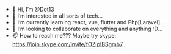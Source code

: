 - 👋 Hi, I’m @Dot13
- 👀 I’m interested in all sorts of tech...
- 🌱 I’m currently learning react, vue, flutter and Php[Laravel]...
- 💞️ I’m looking to collaborate on everything and anything :D...
- 📫 How to reach me??? Maybe try skype: https://join.skype.com/invite/fOZIpIBSgmb7...

<!---
Dot13/Dot13 is a ✨ special ✨ repository because its `README.md` (this file) appears on your GitHub profile.
You can click the Preview link to take a look at your changes.
--->
